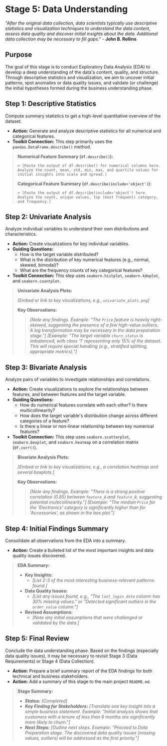 # Stage 5: Data Understanding

*"After the original data collection, data scientists typically use descriptive statistics and visualization techniques to understand the data content, assess data quality and discover initial insights about the data. Additional data collection may be necessary to fill gaps."* - **John B. Rollins**


## Purpose

The goal of this stage is to conduct Exploratory Data Analysis (EDA) to develop a deep understanding of the data's content, quality, and structure. Through descriptive statistics and visualization, we aim to uncover initial patterns, spot anomalies or data quality issues, and validate (or challenge) the initial hypotheses formed during the business understanding phase.


## Step 1: Descriptive Statistics

Compute summary statistics to get a high-level quantitative overview of the dataset.

  * **Action:** Generate and analyze descriptive statistics for all numerical and categorical features.
  * **Toolkit Connection:** This step primarily uses the `pandas.DataFrame.describe()` method.

> **Numerical Feature Summary (`df.describe()`):**
>
> ```
> > [Paste the output of df.describe() for numerical columns here. Analyze the count, mean, std, min, max, and quartile values for initial insights into scale and spread.]
> ```
>
> **Categorical Feature Summary (`df.describe(include='object')`):**
>
> ```
> > [Paste the output of df.describe(include='object') here. Analyze the count, unique values, top (most frequent) category, and frequency.]
> ```


## Step 2: Univariate Analysis

Analyze individual variables to understand their own distributions and characteristics.

  * **Action:** Create visualizations for key individual variables.
  * **Guiding Questions:**
      * How is the target variable distributed?
      * What is the distribution of key numerical features (e.g., normal, skewed, bimodal)?
      * What are the frequency counts of key categorical features?
  * **Toolkit Connection:** This step uses `seaborn.histplot`, `seaborn.kdeplot`, and `seaborn.countplot`.

> **Univariate Analysis Plots:**
>
> *[Embed or link to key visualizations, e.g., `univariate_plots.png`]*
>
> **Key Observations:**
>
> > *[Note any findings. Example: "The `Price` feature is heavily right-skewed, suggesting the presence of a few high-value outliers. A log transformation may be necessary in the data preparation stage."]*
> > *[Example: "The target variable `churn_status` is imbalanced, with class '1' representing only 15% of the dataset. This will require special handling (e.g., stratified splitting, appropriate metrics)."]*


## Step 3: Bivariate Analysis

Analyze pairs of variables to investigate relationships and correlations.

  * **Action:** Create visualizations to explore the relationships between features, and between features and the target variable.
  * **Guiding Questions:**
      * How do numerical features correlate with each other? Is there multicollinearity?
      * How does the target variable's distribution change across different categories of a feature?
      * Is there a linear or non-linear relationship between key numerical features?
  * **Toolkit Connection:** This step uses `seaborn.scatterplot`, `seaborn.boxplot`, and `seaborn.heatmap` on a correlation matrix (`df.corr()`).

> **Bivariate Analysis Plots:**
>
> *[Embed or link to key visualizations, e.g., a correlation heatmap and several boxplots.]*
>
> **Key Observations:**
>
> > *[Note any findings. Example: "There is a strong positive correlation (0.85) between `feature_A` and `feature_B`, suggesting potential multicollinearity."]*
> > *[Example: "The median `Price` for the 'Electronics' category is significantly higher than for 'Accessories', as shown in the box plot."]*


## Step 4: Initial Findings Summary

Consolidate all observations from the EDA into a summary.

  * **Action:** Create a bulleted list of the most important insights and data quality issues discovered.

> **EDA Summary:**
>
>   * **Key Insights:**
>       * *[List 2-3 of the most interesting business-relevant patterns found.]*
>   * **Data Quality Issues:**
>       * *[List any issues found, e.g., "The `last_login_date` column has 30% missing values." or "Detected significant outliers in the `order_value` column."]*
>   * **Revised Assumptions:**
>       * *[Note any initial assumptions that were challenged or validated by the data.]*


## Step 5: Final Review

Conclude the data understanding phase. Based on the findings (especially data quality issues), it may be necessary to revisit Stage 3 (Data Requirements) or Stage 4 (Data Collection).

  * **Action:** Prepare a brief summary report of the EDA findings for both technical and business stakeholders.
  * **Action:** Add a summary of this stage to the main project `README.md`.

> **Stage Summary:**
>
>   * ***Status:*** *[Completed]*
>   * ***Key Finding for Stakeholders:*** *[Translate one key insight into a simple business statement. Example: "Initial analysis shows that customers with a tenure of less than 6 months are significantly more likely to churn."]*
>   * ***Next Steps:*** *[Outline next steps. Example: "Proceed to Data Preparation stage. The discovered data quality issues (missing values, outliers) will be addressed as the first priority."]*